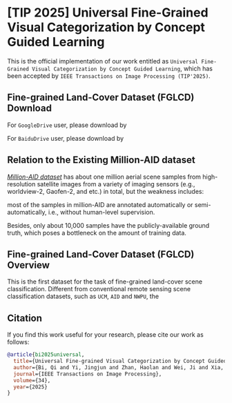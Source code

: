 # [TIP 2025] Universal Fine-Grained Visual Categorization by Concept Guided Learning

This is the official implementation of our work entitled as ```Universal Fine-Grained Visual Categorization by Concept Guided Learning```, which has been accepted by ```IEEE Transactions on Image Processing (TIP'2025)```.

## Fine-grained Land-Cover Dataset (FGLCD) Download

For ```GoogleDrive``` user, please download by

For ```BaiduDrive``` user, please download by

## Relation to the Existing Million-AID dataset 

*[Million-AID dataset](https://captain-whu.github.io/DiRS/)* has about one million aerial scene samples from high-resolution satellite images from a variety of imaging sensors (e.g., worldview-2, Gaofen-2, and etc.) in total, but the weakness includes:

most of the samples in million-AID are annotated automatically or semi-automatically, i.e., without human-level supervision.

Besides, only about 10,000 samples have the publicly-available ground truth, which poses a bottleneck on the amount of training data.

## Fine-grained Land-Cover Dataset (FGLCD) Overview

This is the first dataset for the task of fine-grained land-cover scene classification. Different from conventional remote sensing scene classification datasets, such as ```UCM```, ```AID``` and ```NWPU```, the  

## Citation

If you find this work useful for your research, please cite our work as follows:

```BibTeX
@article{bi2025universal,
  title={Universal Fine-grained Visual Categorization by Concept Guided Learning},
  author={Bi, Qi and Yi, Jingjun and Zhan, Haolan and Wei, Ji and Xia, Gui-Song},
  journal={IEEE Transactions on Image Processing},
  volume={34},
  year={2025}
}
```

